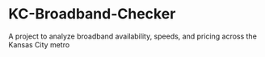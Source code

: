 # KC-Broadband-Checker
A project to analyze broadband availability, speeds, and pricing across the Kansas City metro
